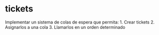 # tickets
Implementar un sistema de colas de espera que permita: 1. Crear tickets  2. Asignarlos a una cola 3. Llamarlos en un orden determinado
